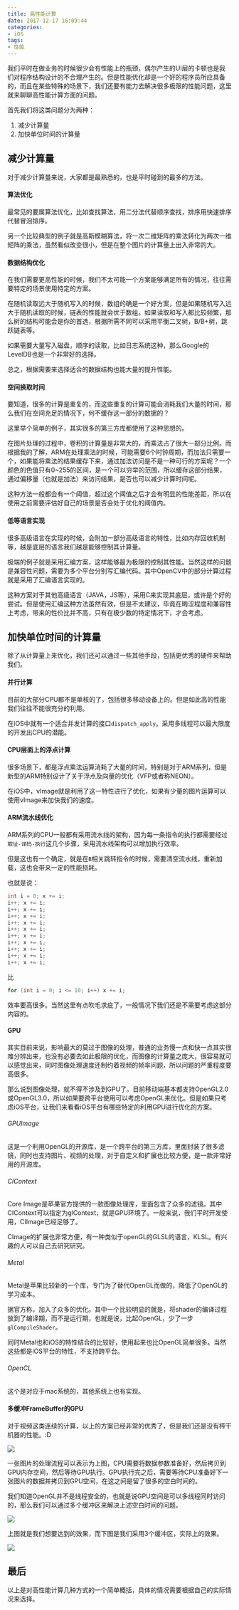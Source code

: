 ```yaml
---
title: 高性能计算
date: 2017-12-17 16:09:44
categories:
- iOS
tags:
- 性能
---
```


我们平时在做业务的时候很少会有性能上的瓶颈，偶尔产生的UI层的卡顿也是我们对程序结构设计的不合理产生的。但是性能优化却是一个好的程序员所应具备的，而且在某些特殊的场景下，我们还要有能力去解决很多极限的性能问题，这里就来聊聊高性能计算方面的问题。

<!--more-->

首先我们将这类问题分为两种：

1. 减少计算量
2. 加快单位时间的计算量

## 减少计算量

对于减少计算量来说，大家都是最熟悉的，也是平时碰到的最多的方法。

#### 算法优化

最常见的要属算法优化，比如查找算法，用二分法代替顺序查找，排序用快速排序代替冒泡排序。

另一个比较典型的例子就是高斯模糊算法，将一次二维矩阵的乘法转化为两次一维矩阵的乘法，虽然看似改变很小，但是在整个图片的计算量上出入非常的大。

#### 数据结构优化

在我们需要更高性能的时候，我们不太可能一个方案能够满足所有的情况，往往需要特定的场景使用特定的方案。

在随机读取远大于随机写入的时候，数组的确是一个好方案，但是如果随机写入远大于随机读取的时候，链表的性能就会优于数组。如果读取和写入都比较频繁，那么树的结构可能会是你的首选，根据所需不同可以采用平衡二叉树，B/B+树，跳跃链表等。

如果需要大量写入磁盘，顺序的读取，比如日志系统这种，那么Google的LevelDB也是一个非常好的选择。

总之，根据需要来选择适合的数据结构也能大量的提升性能。

#### 空间换取时间

要知道，很多的计算是重复的，而这些重复的计算可能会消耗我们大量的时间，那么我们在空间充足的情况下，何不缓存这一部分的数据的？

这里举个简单的例子，其实很多的第三方库都使用了这种思想的。

在图片处理的过程中，卷积的计算量是非常大的，而乘法占了很大一部分比例。而根据我的了解，ARM在处理乘法的时候，可能需要6个时钟周期，而加法只需要一个，如果能将乘法的结果缓存下来，通过加法访问是不是一种可行的方案呢？一个颜色的色值只有0~255的区间，是一个可以穷举的范围，所以缓存这部分结果，通过偏移量（也就是加法）来访问结果，是否也可以减少计算时间呢。

这种方法一般都会有一个阈值，超过这个阈值之后才会有明显的性能差距，所以在使用之前需要评估好自己的场景是否会处于优化的阈值内。

#### 低等语言实现

很多高级语言在实现的时候，会附加一部分高级语言的特性，比如内存回收机制等，越是底层的语言我们越是能够控制其计算量。

极端的例子就是采用汇编方案，这样能够最为极限的控制其性能。当然这样的问题是兼容性问题，需要为多个平台分别写汇编代码。其中OpenCV中的部分计算过程就是采用了汇编语言实现的。

这种方案对于其他高级语言（JAVA，JS等），采用C来实现其底层，或许是个好的尝试。但是使用汇编这种方法虽然有效，但是不太建议，毕竟在晦涩程度和兼容性上考虑，带来的性价比并不高，只有在极少数的特定情况下，才会考虑。

## 加快单位时间的计算量

除了从计算量上来优化，我们还可以通过一些其他手段，包括更优秀的硬件来帮助我们。

#### 并行计算

目前的大部分CPU都不是单核的了，包括很多移动设备上的。但是如此高的性能我们往往不能很充分的利用。

在iOS中就有一个适合并发计算的接口`dispatch_apply`。采用多线程可以最大限度的开发出CPU的潜能。

#### CPU层面上的浮点计算

很多场景下，都是浮点乘法运算消耗了大量的时间，特别是对于ARM系列，但是新型的ARM特别设计了关于浮点及向量的优化（VFP或者称NEON）。

在iOS中，vImage就是利用了这一特性进行了优化，如果有少量的图片运算可以使用vImage来加快我们的速度。

#### ARM流水线优化

ARM系列的CPU一般都有采用流水线的架构，因为每一条指令的执行都需要经过`取址-译码-执行`这几个步骤，采用流水线架构可以增加执行效率。

但是这也有一个确定，就是在`B`相关跳转指令的时候，需要清空流水线，重新加载，这也会带来一定的性能损耗。

也就是说：

```c
int i = 0; x += i; 
i++; x += i;
i++; x += i;
i++; x += i;
i++; x += i;
i++; x += i;
i++; x += i;
i++; x += i;
i++; x += i;
i++; x += i;
i++; x += i;
```

比

```c
for (int i = 0; i <= 10; i++) x += i;
```

效率要高很多。当然这里有点吹毛求疵了，一般情况下我们还是不需要考虑这部分内容的。

#### GPU

其实目前来说，影响最大的莫过于图像的处理，普通的业务慢一点和快一点其实很难分辨出来，也没有必要去如此极限的优化，而图像的计算量之庞大，很容易就可以感觉出来，同时图像处理速度还制约着视频的帧率问题，所以问题的严重程度要高很多。

那么说到图像处理，就不得不涉及到GPU了。目前移动端基本都支持OpenGL2.0或OpenGL3.0，所以如果要跨平台使用可以考虑OpenGL来优化。但是如果只考虑iOS平台，让我们来看看iOS平台有哪些特定的利用GPU进行优化的方案。

###### GPUImage

这是一个利用OpenGL的开源库，是一个跨平台的第三方库，里面封装了很多滤镜，同时也支持图片、视频的处理，对于自定义和扩展也比较方便，是一款非常好用的开源库。

###### CIContext

Core Image是苹果官方提供的一款图像处理库，里面包含了众多的滤镜。其中CIContext可以指定为glContext，就是GPU环境了。一般来说，我们平时开发使用，CIImage已经足够了。

CImage的扩展也非常方便，有一种类似于openGL的GLSL的语言，KLSL。有兴趣的人可以自己去研究研究。

###### Metal

Metal是苹果比较新的一个库，专门为了替代OpenGL而做的，降低了OpenGL的学习成本。

据官方称，加入了众多的优化。其中一个比较明显的就是，将shader的编译过程放到了编译期，而不是运行期，也就是说，比起OpenGL，少了一步`glCompileShader`。

同时Metal也和iOS的特性结合的比较好，使用起来也比OpenGL简单很多。当然这些都是iOS平台的特性，不支持跨平台。

###### OpenCL

这个是对应于mac系统的，其他系统上也有实现。

#### 多缓冲FrameBuffer的GPU

对于视频这类连续的计算，以上的方案已经非常的优秀了，但是我们还是没有榨干机器的性能。:D

![](/images/2017/gpu/1.png)

一张图片的处理流程可以表示为上图，CPU需要将数据参数准备好，然后拷贝到GPU内存空间，然后等待GPU执行。GPU执行完之后，需要等待CPU准备好下一张图片的数据并拷贝到GPU空间，在这之间是留了很多的空白时间的。

我们知道OpenGL并不是线程安全的，也就是说GPU空间是可以多线程同时访问的，那么我们可以通过多个缓冲区来解决上述空白时间的问题。

![](/images/2017/gpu/2.png)

上图就是我们想要达到的效果，而下图是我们采用3个缓冲区，实际上的效果。

![](/images/2017/gpu/3.png)

## 最后

以上是对高性能计算几种方式的一个简单概括，具体的情况需要根据自己的实际情况来选择。
